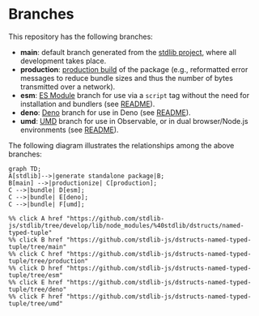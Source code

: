<!--

@license Apache-2.0

Copyright (c) 2022 The Stdlib Authors.

Licensed under the Apache License, Version 2.0 (the "License");
you may not use this file except in compliance with the License.
You may obtain a copy of the License at

    http://www.apache.org/licenses/LICENSE-2.0

Unless required by applicable law or agreed to in writing, software
distributed under the License is distributed on an "AS IS" BASIS,
WITHOUT WARRANTIES OR CONDITIONS OF ANY KIND, either express or implied.
See the License for the specific language governing permissions and
limitations under the License.

-->

# Branches

This repository has the following branches:

-   **main**: default branch generated from the [stdlib project][stdlib-url], where all development takes place.
-   **production**: [production build][production-url] of the package (e.g., reformatted error messages to reduce bundle sizes and thus the number of bytes transmitted over a network).
-   **esm**: [ES Module][esm-url] branch for use via a `script` tag without the need for installation and bundlers (see [README][esm-readme]).
-   **deno**: [Deno][deno-url] branch for use in Deno (see [README][deno-readme]).
-   **umd**: [UMD][umd-url] branch for use in Observable, or in dual browser/Node.js environments (see [README][umd-readme]).

The following diagram illustrates the relationships among the above branches:

```mermaid
graph TD;
A[stdlib]-->|generate standalone package|B;
B[main] -->|productionize| C[production];
C -->|bundle| D[esm];
C -->|bundle| E[deno];
C -->|bundle| F[umd];

%% click A href "https://github.com/stdlib-js/stdlib/tree/develop/lib/node_modules/%40stdlib/dstructs/named-typed-tuple"
%% click B href "https://github.com/stdlib-js/dstructs-named-typed-tuple/tree/main"
%% click C href "https://github.com/stdlib-js/dstructs-named-typed-tuple/tree/production"
%% click D href "https://github.com/stdlib-js/dstructs-named-typed-tuple/tree/esm"
%% click E href "https://github.com/stdlib-js/dstructs-named-typed-tuple/tree/deno"
%% click F href "https://github.com/stdlib-js/dstructs-named-typed-tuple/tree/umd"
```

[stdlib-url]: https://github.com/stdlib-js/stdlib/tree/develop/lib/node_modules/%40stdlib/dstructs/named-typed-tuple
[production-url]: https://github.com/stdlib-js/dstructs-named-typed-tuple/tree/production
[deno-url]: https://github.com/stdlib-js/dstructs-named-typed-tuple/tree/deno
[deno-readme]: https://github.com/stdlib-js/dstructs-named-typed-tuple/blob/deno/README.md
[umd-url]: https://github.com/stdlib-js/dstructs-named-typed-tuple/tree/umd
[umd-readme]: https://github.com/stdlib-js/dstructs-named-typed-tuple/blob/umd/README.md
[esm-url]: https://github.com/stdlib-js/dstructs-named-typed-tuple/tree/esm
[esm-readme]: https://github.com/stdlib-js/dstructs-named-typed-tuple/blob/esm/README.md